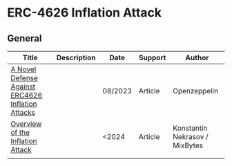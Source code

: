 # ERC-4626 Inflation Attack



## General

| Title                                                        | Description | Date    | Support | Author                          |
| ------------------------------------------------------------ | ----------- | ------- | ------- | ------------------------------- |
| [A Novel Defense Against ERC4626 Inflation Attacks](https://blog.openzeppelin.com/a-novel-defense-against-erc4626-inflation-attacks) |             | 08/2023 | Article | Openzeppelin                    |
| [Overview of the Inflation Attack](https://mixbytes.io/blog/overview-of-the-inflation-attack) |             | <2024   | Article | Konstantin Nekrasov  / MixBytes |
|                                                              |             |         |         |                                 |


